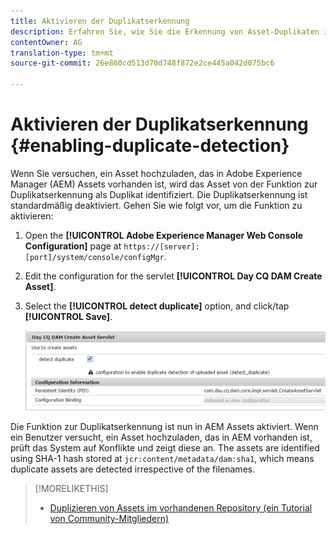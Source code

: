 ```yaml
---
title: Aktivieren der Duplikatserkennung
description: Erfahren Sie, wie Sie die Erkennung von Asset-Duplikaten in AEM aktivieren.
contentOwner: AG
translation-type: tm+mt
source-git-commit: 26e860cd513d70d748f872e2ce445a042d075bc6

---
```



# Aktivieren der Duplikatserkennung {#enabling-duplicate-detection}

Wenn Sie versuchen, ein Asset hochzuladen, das in Adobe Experience Manager (AEM) Assets vorhanden ist, wird das Asset von der Funktion zur Duplikatserkennung als Duplikat identifiziert. Die Duplikatserkennung ist standardmäßig deaktiviert. Gehen Sie wie folgt vor, um die Funktion zu aktivieren:

1. Open the **[!UICONTROL Adobe Experience Manager Web Console Configuration]** page at `https://[server]:[port]/system/console/configMgr`.
1. Edit the configuration for the servlet **[!UICONTROL Day CQ DAM Create Asset]**.
1. Select the **[!UICONTROL detect duplicate]** option, and click/tap **[!UICONTROL Save]**.

   ![Auswahl der Option „Duplikat erkennen“ im Servlet](assets/chlimage_1-377.png)

Die Funktion zur Duplikatserkennung ist nun in AEM Assets aktiviert. Wenn ein Benutzer versucht, ein Asset hochzuladen, das in AEM vorhanden ist, prüft das System auf Konflikte und zeigt diese an. The assets are identified using SHA-1 hash stored at `jcr:content/metadata/dam:sha1`, which means duplicate assets are detected irrespective of the filenames.

>[!MORELIKETHIS]
>
>* [Duplizieren von Assets im vorhandenen Repository (ein Tutorial von Community-Mitgliedern)](https://experience-aem.blogspot.com/2019/06/aem-65-find-duplicate-assets-binaries-in-existing-repository.html)

